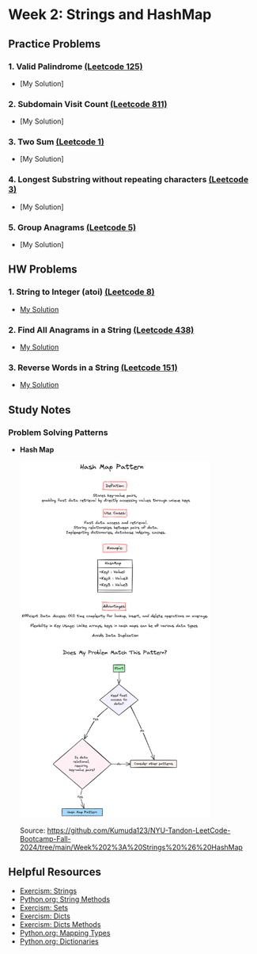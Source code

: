 # Week 2: Strings and HashMap

## Practice Problems

### 1. Valid Palindrome [(Leetcode 125)](https://leetcode.com/problems/valid-palindrome/description/)

-   [My Solution]

### 2. Subdomain Visit Count [(Leetcode 811)](https://leetcode.com/problems/subdomain-visit-count/description/)

-   [My Solution]

### 3. Two Sum [(Leetcode 1)](https://leetcode.com/problems/two-sum/description/)

-   [My Solution]

### 4. Longest Substring without repeating characters [(Leetcode 3)](https://leetcode.com/problems/longest-substring-without-repeating-characters/description/)

-   [My Solution]

### 5. Group Anagrams [(Leetcode 5)](https://leetcode.com/problems/group-anagrams/description/)

-   [My Solution]

## HW Problems

### 1. String to Integer (atoi) [(Leetcode 8)](https://leetcode.com/problems/string-to-integer-atoi/description/)

-   [My Solution](https://github.com/ahhyun-moon/nyu-leetcode-bootcamp/blob/main/Week2/leetcode_8.py)

### 2. Find All Anagrams in a String [(Leetcode 438)](https://leetcode.com/problems/find-all-anagrams-in-a-string/description/)

-   [My Solution](https://github.com/ahhyun-moon/nyu-leetcode-bootcamp/blob/main/Week2/leetcode_438.py)

### 3. Reverse Words in a String [(Leetcode 151)](https://leetcode.com/problems/reverse-words-in-a-string/description/)

-   [My Solution](https://github.com/ahhyun-moon/nyu-leetcode-bootcamp/blob/main/Week2/leetcode_151.py)

## Study Notes

### Problem Solving Patterns

-   **Hash Map**

    <img src="./HashMap.png" width="80%"/>

    Source: https://github.com/Kumuda123/NYU-Tandon-LeetCode-Bootcamp-Fall-2024/tree/main/Week%202%3A%20Strings%20%26%20HashMap

## Helpful Resources

-   [Exercism: Strings](https://exercism.org/tracks/python/concepts/strings)
-   [Python.org: String Methods](https://docs.python.org/3/library/stdtypes.html#string-methods)
-   [Exercism: Sets](https://exercism.org/tracks/python/concepts/sets)
-   [Exercism: Dicts](https://exercism.org/tracks/python/concepts/dicts)
-   [Exercism: Dicts Methods](https://exercism.org/tracks/python/concepts/dict-methods)
-   [Python.org: Mapping Types](https://docs.python.org/3/library/stdtypes.html#mapping-types-dict)
-   [Python.org: Dictionaries](https://docs.python.org/3/tutorial/datastructures.html#dictionaries)
